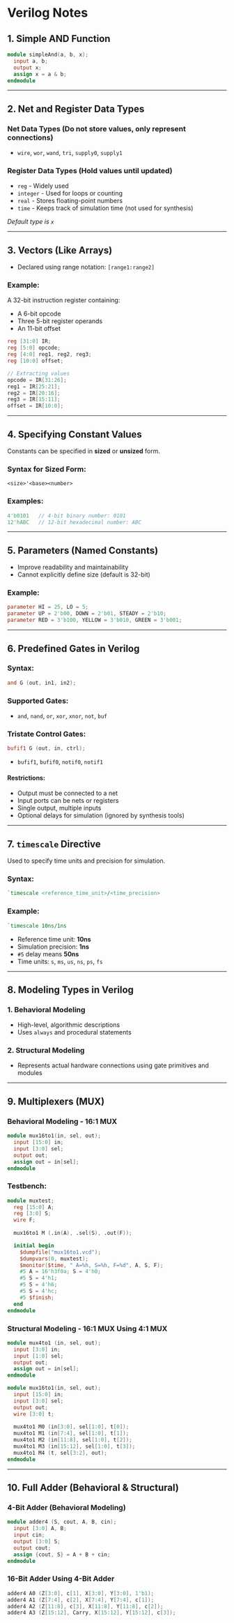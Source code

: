 # Verilog Notes

## 1. Simple AND Function
```verilog
module simpleAnd(a, b, x);
  input a, b;
  output x;
  assign x = a & b;
endmodule
```

---

## 2. Net and Register Data Types
### **Net Data Types** (Do not store values, only represent connections)
- `wire`, `wor`, `wand`, `tri`, `supply0`, `supply1`

### **Register Data Types** (Hold values until updated)
- `reg` - Widely used
- `integer` - Used for loops or counting
- `real` - Stores floating-point numbers
- `time` - Keeps track of simulation time (not used for synthesis)

*Default type is `x`*

---

## 3. Vectors (Like Arrays)
- Declared using range notation: `[range1:range2]`

### **Example:**
A 32-bit instruction register containing:
- A 6-bit opcode
- Three 5-bit register operands
- An 11-bit offset

```verilog
reg [31:0] IR;
reg [5:0] opcode;
reg [4:0] reg1, reg2, reg3;
reg [10:0] offset;

// Extracting values
opcode = IR[31:26];
reg1 = IR[25:21];
reg2 = IR[20:16];
reg3 = IR[15:11];
offset = IR[10:0];
```

---

## 4. Specifying Constant Values
Constants can be specified in **sized** or **unsized** form.

### **Syntax for Sized Form:**
`<size>'<base><number>`

### **Examples:**
```verilog
4'b0101   // 4-bit binary number: 0101
12'hABC   // 12-bit hexadecimal number: ABC
```

---

## 5. Parameters (Named Constants)
- Improve readability and maintainability
- Cannot explicitly define size (default is 32-bit)

### **Example:**
```verilog
parameter HI = 25, LO = 5;
parameter UP = 2'b00, DOWN = 2'b01, STEADY = 2'b10;
parameter RED = 3'b100, YELLOW = 3'b010, GREEN = 3'b001;
```

---

## 6. Predefined Gates in Verilog
### **Syntax:**
```verilog
and G (out, in1, in2);
```
### **Supported Gates:**
- `and`, `nand`, `or`, `xor`, `xnor`, `not`, `buf`

### **Tristate Control Gates:**
```verilog
bufif1 G (out, in, ctrl);
```
- `bufif1`, `bufif0`, `notif0`, `notif1`

#### **Restrictions:**
- Output must be connected to a net
- Input ports can be nets or registers
- Single output, multiple inputs
- Optional delays for simulation (ignored by synthesis tools)

---

## 7. `timescale` Directive
Used to specify time units and precision for simulation.

### **Syntax:**
```verilog
`timescale <reference_time_unit>/<time_precision>
```

### **Example:**
```verilog
`timescale 10ns/1ns
```
- Reference time unit: **10ns**
- Simulation precision: **1ns**
- `#5` delay means **50ns**
- Time units: `s`, `ms`, `us`, `ns`, `ps`, `fs`

---

## 8. Modeling Types in Verilog
### **1. Behavioral Modeling**
- High-level, algorithmic descriptions
- Uses `always` and procedural statements

### **2. Structural Modeling**
- Represents actual hardware connections using gate primitives and modules

---

## 9. Multiplexers (MUX)
### **Behavioral Modeling - 16:1 MUX**
```verilog
module mux16to1(in, sel, out);
  input [15:0] in;
  input [3:0] sel;
  output out;
  assign out = in[sel];
endmodule
```

### **Testbench:**
```verilog
module muxtest;
  reg [15:0] A;
  reg [3:0] S;
  wire F;
  
  mux16to1 M (.in(A), .sel(S), .out(F));

  initial begin
    $dumpfile("mux16to1.vcd");
    $dumpvars(0, muxtest);
    $monitor($time, " A=%h, S=%h, F=%d", A, S, F);
    #5 A = 16'h3f0a; S = 4'h0;
    #5 S = 4'h1;
    #5 S = 4'h6;
    #5 S = 4'hc;
    #5 $finish;
  end
endmodule
```

### **Structural Modeling - 16:1 MUX Using 4:1 MUX**
```verilog
module mux4to1 (in, sel, out);
  input [3:0] in;
  input [1:0] sel;
  output out;
  assign out = in[sel];
endmodule

module mux16to1(in, sel, out);
  input [15:0] in;
  input [3:0] sel;
  output out;
  wire [3:0] t;
  
  mux4to1 M0 (in[3:0], sel[1:0], t[0]);
  mux4to1 M1 (in[7:4], sel[1:0], t[1]);
  mux4to1 M2 (in[11:8], sel[1:0], t[2]);
  mux4to1 M3 (in[15:12], sel[1:0], t[3]);
  mux4to1 M4 (t, sel[3:2], out);
endmodule
```

---

## 10. Full Adder (Behavioral & Structural)
### **4-Bit Adder (Behavioral Modeling)**
```verilog
module adder4 (S, cout, A, B, cin);
  input [3:0] A, B;
  input cin;
  output [3:0] S;
  output cout;
  assign {cout, S} = A + B + cin;
endmodule
```

### **16-Bit Adder Using 4-Bit Adder**
```verilog
adder4 A0 (Z[3:0], c[1], X[3:0], Y[3:0], 1'b1);
adder4 A1 (Z[7:4], c[2], X[7:4], Y[7:4], c[1]);
adder4 A2 (Z[11:8], c[3], X[11:8], Y[11:8], c[2]);
adder4 A3 (Z[15:12], Carry, X[15:12], Y[15:12], c[3]);
```
